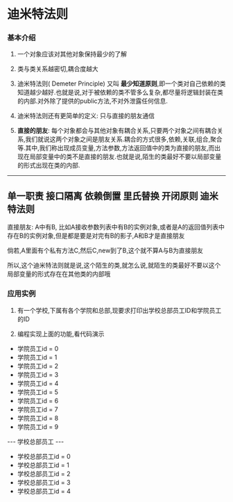 # 迪米特法则

### 基本介绍
1. 一个对象应该对其他对象保持最少的了解
2. 类与类关系越密切,耦合度越大
3. 迪米特法则( Demeter Principle) 又叫 __最少知道原则__,即一个类对自己依赖的类知道越少越好.也就是说,对于被依赖的类不管多么复杂,都尽量将逻辑封装在类的内部.对外除了提供的public方法,不对外泄露任何信息.

4. 迪米特法则还有更简单的定义: 只与直接的朋友通信

5. __直接的朋友__: 每个对象都会与其他对象有耦合关系,只要两个对象之间有耦合关系,我们就说这两个对象之间是朋友关系.耦合的方式很多,依赖,关联,组合,聚合等.其中,我们称出现成员变量,方法参数,方法返回值中的类为直接的朋友,而出现在局部变量中的类不是直接的朋友.也就是说,陌生的类最好不要以局部变量的形式出现在类的内部.


---
单一职责 接口隔离 依赖倒置 里氏替换 开闭原则 迪米特法则
---

直接朋友: A中有B, 比如A接收参数列表中有B的实例对象,或者是A的返回值列表中存在B的实例对象,但是都是要是对完有B的影子,A和B才是直接朋友

倘若,A里面有个私有方法C,然后C,new到了B,这个就不算A与B为直接朋友

所以,这个迪米特法则就是说,这个陌生的类,就怎么说,就陌生的类最好不要以这个局部变量的形式存在在其他类的内部哦


### 应用实例

1. 有一个学校,下属有各个学院和总部,现要求打印出学校总部员工ID和学院员工的ID

2. 编程实现上面的功能,看代码演示

- 学院员工id = 0
- 学院员工id = 1
- 学院员工id = 2
- 学院员工id = 3
- 学院员工id = 4
- 学院员工id = 5
- 学院员工id = 6
- 学院员工id = 7
- 学院员工id = 8
- 学院员工id = 9

--- 学校总部员工 --- 

- 学校总部员工id = 0
- 学校总部员工id = 1
- 学校总部员工id = 2
- 学校总部员工id = 3
- 学校总部员工id = 4
 
 
 
 
 
 
 
 
 
 
 
 
 
